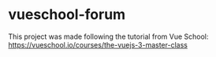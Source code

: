 # vueschool-forum

This project was made following the tutorial from Vue School:
https://vueschool.io/courses/the-vuejs-3-master-class
